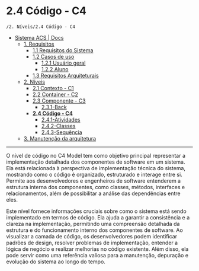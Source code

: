# 2.4 Código - C4

`/2. Níveis/2.4 Código - C4`

* [Sistema ACS | Docs](../../README.md)
  * [1. Requisitos](../../1.%20Requisitos/README.md)
    * [1.1 Requisitos do Sistema](../../1.%20Requisitos/1.1%20Requisitos%20do%20Sistema/README.md)
    * [1.2 Casos de uso](../../1.%20Requisitos/1.2%20Casos%20de%20uso/README.md)
      * [1.2.1 Usuário geral](../../1.%20Requisitos/1.2%20Casos%20de%20uso/1.2.1%20Usu%C3%A1rio%20geral/README.md)
      * [1.2.2 Aluno](../../1.%20Requisitos/1.2%20Casos%20de%20uso/1.2.2%20Aluno/README.md)
    * [1.3 Requisitos Arquiteturais](../../1.%20Requisitos/1.3%20Requisitos%20Arquiteturais/README.md)
  * [2. Níveis](../../2.%20N%C3%ADveis/README.md)
    * [2.1 Contexto - C1](../../2.%20N%C3%ADveis/2.1%20Contexto%20-%20C1/README.md)
    * [2.2 Container - C2](../../2.%20N%C3%ADveis/2.2%20Container%20-%20C2/README.md)
    * [2.3 Componente - C3](../../2.%20N%C3%ADveis/2.3%20Componente%20-%20C3/README.md)
      * [2.3.1-Back](../../2.%20N%C3%ADveis/2.3%20Componente%20-%20C3/2.3.1-Back/README.md)
    * [**2.4 Código - C4**](../../2.%20N%C3%ADveis/2.4%20C%C3%B3digo%20-%20C4/README.md)
      * [2.4.1-Atividades](../../2.%20N%C3%ADveis/2.4%20C%C3%B3digo%20-%20C4/2.4.1-Atividades/README.md)
      * [2.4.2-Classes](../../2.%20N%C3%ADveis/2.4%20C%C3%B3digo%20-%20C4/2.4.2-Classes/README.md)
      * [2.4.3-Sequência](../../2.%20N%C3%ADveis/2.4%20C%C3%B3digo%20-%20C4/2.4.3-Sequ%C3%AAncia/README.md)
  * [3. Manutenção da arquitetura](../../3.%20Manuten%C3%A7%C3%A3o%20da%20arquitetura/README.md)

---

O nível de código no C4 Model tem como objetivo principal representar a implementação detalhada dos componentes de software em um sistema. Ela está relacionada à perspectiva de implementação técnica do sistema, mostrando como o código é organizado, estruturado e interage entre si. Permite aos desenvolvedores e engenheiros de software entenderem a estrutura interna dos componentes, como classes, métodos, interfaces e relacionamentos, além de possibilitar a análise das dependências entre eles.

Este nível fornece informações cruciais sobre como o sistema está sendo implementado em termos de código. Ela ajuda a garantir a consistência e a clareza na implementação, permitindo uma compreensão detalhada da estrutura e do funcionamento interno dos componentes de software. Ao visualizar a camada de código, os desenvolvedores podem identificar padrões de design, resolver problemas de implementação, entender a lógica de negócio e realizar melhorias no código existente. Além disso, ela pode servir como uma referência valiosa para a manutenção, depuração e evolução do sistema ao longo do tempo.